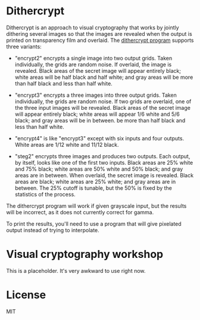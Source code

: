 # Dithercrypt

Dithercrypt is an approach to visual cryptography that works by jointly
dithering several images so that the images are revealed when the
output is printed on transparency film and overlaid.  The
[dithercrypt program](dithercrypt/dithercrypt.py) supports
three variants:

* "encrypt2" encrypts a single image into two output grids.  Taken
  individually, the grids are random noise.  If overlaid, the image is
  revealed.  Black areas of the secret image will appear entirely black;
  white areas will be half black and half white; and gray areas will
  be more than half black and less than half white.

* "encrypt3" encrypts a three images into three output grids.  Taken
  individually, the grids are random noise.  If two grids are
  overlaid, one of the three input images will be revealed.  Black
  areas of the secret image will appear entirely black; white areas
  will appear 1/6 white and 5/6 black; and gray areas will be in
  between.  be more than half black and less than half white.

* "encrypt4" is like "encrypt3" except with six inputs and four outputs.
  White areas are 1/12 white and 11/12 black.

* "steg2" encrypts three images and produces two outputs.  Each output,
  by itself, looks like one of the first two inputs.  Black areas are
  25% white and 75% black; white areas are 50% white and 50% black;
  and gray areas are in between.  When overlaid, the secret image
  is revealed.  Black areas are black; white areas are 25% white;
  and gray areas are in between.  The 25% cutoff is tunable, but the
  50% is fixed by the statistics of the process.

The dithercrypt program will work if given grayscale input, but the
results will be incorrect, as it does not currently correct for
gamma.

To print the results, you'll need to use a program that will give
pixelated output instead of trying to interpolate.

# Visual cryptography workshop

This is a placeholder.  It's very awkward to use right now.

# License

MIT